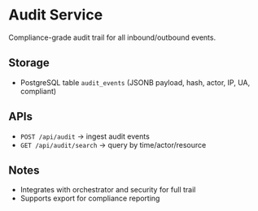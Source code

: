 # Audit Service

Compliance-grade audit trail for all inbound/outbound events.

## Storage

- PostgreSQL table `audit_events` (JSONB payload, hash, actor, IP, UA, compliant)

## APIs

- `POST /api/audit` → ingest audit events
- `GET /api/audit/search` → query by time/actor/resource

## Notes

- Integrates with orchestrator and security for full trail
- Supports export for compliance reporting 
